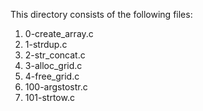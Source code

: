 This directory consists of the following files:
1. 0-create_array.c
2. 1-strdup.c
3. 2-str_concat.c
4. 3-alloc_grid.c
5. 4-free_grid.c
6. 100-argstostr.c
7. 101-strtow.c
